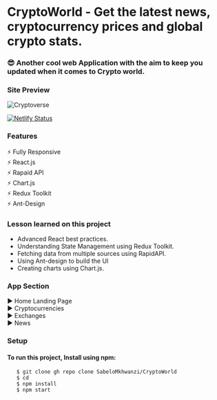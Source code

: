 # CryptoWorld - Get the latest news, cryptocurrency prices and global crypto stats.

### :sunglasses: Another cool web Application with the aim to keep you updated when it comes to Crypto world.

### Site Preview
![Cryptoverse](https://github.com/SabeloMkhwanzi/CryptoWorld/blob/main/cryptoworld.jpg)

[![Netlify Status](https://api.netlify.com/api/v1/badges/ad4993f1-e6a8-47df-b9e4-408478c711b8/deploy-status)](https://cryptoworldspace.netlify.app/)

### Features
 :zap: Fully Responsive\
 :zap: React.js\
 :zap: Rapaid API\
 :zap: Chart.js\
 :zap: Redux Toolkit\
 :zap: Ant-Design

### Lesson learned on this project
* Advanced React best practices.
* Understanding State Management using Redux Toolkit.
* Fetching data from multiple sources using RapidAPI.
* Using Ant-design to build the UI
* Creating charts using Chart.js.  

### App Section
:arrow_forward: Home Landing Page\
:arrow_forward: Cryptocurrencies\
:arrow_forward: Exchanges\
:arrow_forward: News 

### Setup 
#### To run this project, Install using npm:

```
   $ git clone gh repo clone SabeloMkhwanzi/CryptoWorld
   $ cd
   $ npm install
   $ npm start
   ```
